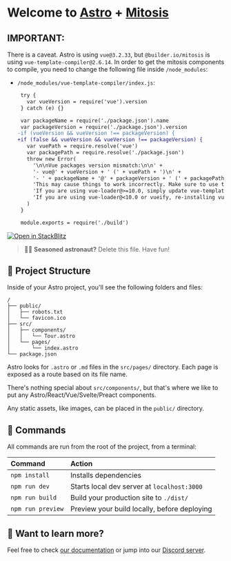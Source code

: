 # Welcome to [Astro](https://astro.build) + [Mitosis](https://github.com/BuilderIO/mitosis)

## IMPORTANT:

There is a caveat. Astro is using `vue@3.2.33`, but `@builder.io/mitosis` is using `vue-template-compiler@2.6.14`. In order to get the mitosis components to compile, you need to change the following file inside `/node_modules`:

- `/node_modules/vue-template-compiler/index.js`:

  ```diff
   try {
     var vueVersion = require('vue').version
   } catch (e) {}

   var packageName = require('./package.json').name
   var packageVersion = require('./package.json').version
  -if (vueVersion && vueVersion !== packageVersion) {
  +if (false && vueVersion && vueVersion !== packageVersion) {
     var vuePath = require.resolve('vue')
     var packagePath = require.resolve('./package.json')
     throw new Error(
       '\n\nVue packages version mismatch:\n\n' +
       '- vue@' + vueVersion + ' (' + vuePath + ')\n' +
       '- ' + packageName + '@' + packageVersion + ' (' + packagePath + ')\n\n' +
       'This may cause things to work incorrectly. Make sure to use the same version for both.\n' +
       'If you are using vue-loader@>=10.0, simply update vue-template-compiler.\n' +
       'If you are using vue-loader@<10.0 or vueify, re-installing vue-loader/vueify should bump ' + packageName + ' to the latest.\n'
     )
   }

   module.exports = require('./build')
  ```

[![Open in StackBlitz](https://developer.stackblitz.com/img/open_in_stackblitz.svg)](https://stackblitz.com/github/arijs/astro-mitosis/tree/latest)

> 🧑‍🚀 **Seasoned astronaut?** Delete this file. Have fun!

## 🚀 Project Structure

Inside of your Astro project, you'll see the following folders and files:

```
/
├── public/
│   ├── robots.txt
│   └── favicon.ico
├── src/
│   ├── components/
│   │   └── Tour.astro
│   └── pages/
│       └── index.astro
└── package.json
```

Astro looks for `.astro` or `.md` files in the `src/pages/` directory. Each page is exposed as a route based on its file name.

There's nothing special about `src/components/`, but that's where we like to put any Astro/React/Vue/Svelte/Preact components.

Any static assets, like images, can be placed in the `public/` directory.

## 🧞 Commands

All commands are run from the root of the project, from a terminal:

| Command           | Action                                       |
|:----------------  |:-------------------------------------------- |
| `npm install`     | Installs dependencies                        |
| `npm run dev`     | Starts local dev server at `localhost:3000`  |
| `npm run build`   | Build your production site to `./dist/`      |
| `npm run preview` | Preview your build locally, before deploying |

## 👀 Want to learn more?

Feel free to check [our documentation](https://github.com/withastro/astro) or jump into our [Discord server](https://astro.build/chat).
